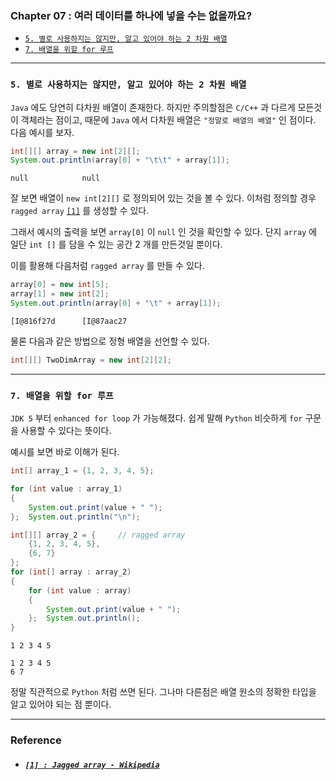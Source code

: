
### Chapter 07 : 여러 데이터를 하나에 넣을 수는 없을까요?
- [`5. 별로 사용하지는 않지만, 알고 있어야 하는 2 차원 배열`](#5-별로-사용하지는-않지만-알고-있어야-하는-2-차원-배열)
- [`7. 배열을 위할 for 루프`](#7-배열을-위할-for-루프)

---

### `5. 별로 사용하지는 않지만, 알고 있어야 하는 2 차원 배열`

`Java` 에도 당연히 다차원 배열이 존재한다. 하지만 주의할점은 `C/C++` 과 다르게 모든것이 객체라는 점이고, 때문에 `Java` 에서 다차원 배열은 `"정말로 배열의 배열"` 인 점이다.
다음 예시를 보자.

```java
int[][] array = new int[2][];
System.out.println(array[0] + "\t\t" + array[1]);
```
```
null            null
```

잘 보면 배열이 `new int[2][]` 로 정의되어 있는 것을 볼 수 있다. 이처럼 정의할 경우 `ragged array` [`[1]`](#1--jagged-array---wikipedia) 를 생성할 수 있다.

그래서 예시의 출력을 보면 `array[0]` 이 `null` 인 것을 확인할 수 있다. 단지 `array` 에 일단 `int []` 를 담을 수 있는 공간 2 개를 만든것일 뿐이다.

이를 활용해 다음처럼 `ragged array` 를 만들 수 있다.

```java
array[0] = new int[5];
array[1] = new int[2];
System.out.println(array[0] + "\t" + array[1]);
```
```
[I@816f27d      [I@87aac27
```

물론 다음과 같은 방법으로 정형 배열을 선언할 수 있다.
```java
int[][] TwoDimArray = new int[2][2];
```

---

### `7. 배열을 위할 for 루프`

`JDK 5` 부터 `enhanced for loop` 가 가능해졌다. 쉽게 말해 `Python` 비슷하게 `for` 구문을 사용할 수 있다는 뜻이다.

예시를 보면 바로 이해가 된다.

```java
int[] array_1 = {1, 2, 3, 4, 5};

for (int value : array_1)
{
    System.out.print(value + " ");
};  System.out.println("\n");

int[][] array_2 = {     // ragged array
    {1, 2, 3, 4, 5},
    {6, 7}
};
for (int[] array : array_2)
{
    for (int value : array)
    {
        System.out.print(value + " ");
    };  System.out.println();
}
```
```
1 2 3 4 5 

1 2 3 4 5
6 7
```

정말 직관적으로 `Python` 처럼 쓰면 된다. 그나마 다른점은 배열 원소의 정확한 타입을 알고 있어야 되는 점 뿐이다.


---

### Reference


- ##### [`[1] : Jagged array - Wikipedia`](https://en.wikipedia.org/wiki/Jagged_array)


